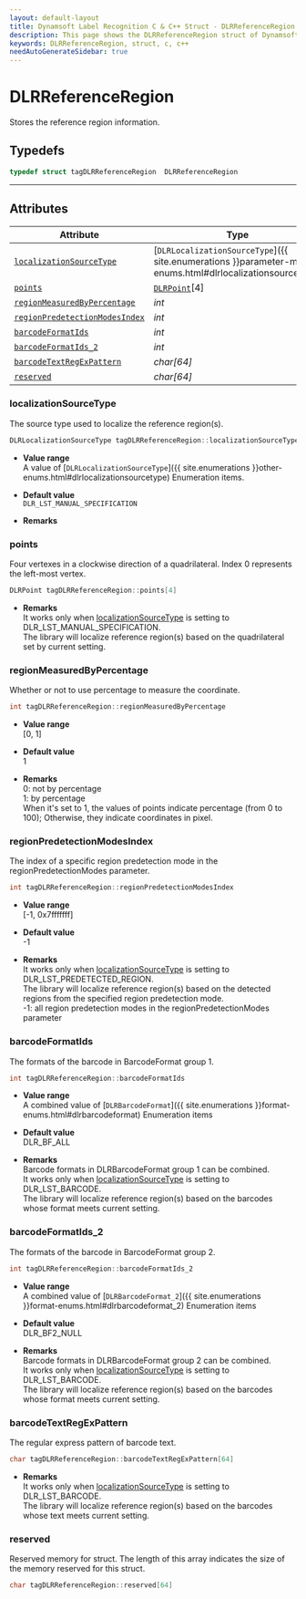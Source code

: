 ```yaml
---
layout: default-layout
title: Dynamsoft Label Recognition C & C++ Struct - DLRReferenceRegion
description: This page shows the DLRReferenceRegion struct of Dynamsoft Label Recognition for C & C++ Language.
keywords: DLRReferenceRegion, struct, c, c++
needAutoGenerateSidebar: true
---
```



# DLRReferenceRegion
Stores the reference region information.  

## Typedefs

```cpp
typedef struct tagDLRReferenceRegion  DLRReferenceRegion 
```  
  
---
  

## Attributes
  
| Attribute | Type |
|---------- | ---- |
| [`localizationSourceType`](#localizationsourcetype) | [`DLRLocalizationSourceType`]({{ site.enumerations }}parameter-mode-enums.html#dlrlocalizationsourcetype) |
| [`points`](#points) | [`DLRPoint`](dlr-point.md)[4] |
| [`regionMeasuredByPercentage`](#regionMeasuredByPercentage) | *int* |
| [`regionPredetectionModesIndex`](#regionpredetectionmodesindex) | *int* |
| [`barcodeFormatIds`](#barcodeformatids) | *int* |
| [`barcodeFormatIds_2`](#barcodeformatids_2) | *int* |
| [`barcodeTextRegExPattern`](#barcodetextregexpattern) | *char\[64\]* |
| [`reserved`](#reserved) | *char\[64\]* |

### localizationSourceType
The source type used to localize the reference region(s).
```cpp
DLRLocalizationSourceType tagDLRReferenceRegion::localizationSourceType
```
- **Value range**   
    A value of [`DLRLocalizationSourceType`]({{ site.enumerations }}other-enums.html#dlrlocalizationsourcetype) Enumeration items.
      
- **Default value**   
    `DLR_LST_MANUAL_SPECIFICATION`
    
- **Remarks**  
    

### points
Four vertexes in a clockwise direction of a quadrilateral. Index 0 represents the left-most vertex. 
```cpp
DLRPoint tagDLRReferenceRegion::points[4]
```
- **Remarks**   
    It works only when [localizationSourceType](#localizationsourcetype) is setting to DLR_LST_MANUAL_SPECIFICATION.<br>
    The library will localize reference region(s) based on the quadrilateral set by current setting.<br>

### regionMeasuredByPercentage
Whether or not to use percentage to measure the coordinate.
```cpp
int tagDLRReferenceRegion::regionMeasuredByPercentage
```
- **Value range**   
    [0, 1]
      
- **Default value**   
    1
    
- **Remarks**   
    0: not by percentage<br>
    1: by percentage<br>
    When it's set to 1, the values of points indicate percentage (from 0 to 100); Otherwise, they indicate coordinates in pixel.  


### regionPredetectionModesIndex
The index of a specific region predetection mode in the regionPredetectionModes parameter.
```cpp
int tagDLRReferenceRegion::regionPredetectionModesIndex
```
- **Value range**   
    [-1, 0x7fffffff]
      
- **Default value**   
    -1
    
- **Remarks**   
    It works only when [localizationSourceType](#localizationsourcetype) is setting to DLR_LST_PREDETECTED_REGION.<br>
    The library will localize reference region(s) based on the detected regions from the specified region predetection mode.<br>
    -1: all region predetection modes in the regionPredetectionModes parameter
    

### barcodeFormatIds
The formats of the barcode in BarcodeFormat group 1.
```cpp
int tagDLRReferenceRegion::barcodeFormatIds
```
- **Value range**   
    A combined value of [`DLRBarcodeFormat`]({{ site.enumerations }}format-enums.html#dlrbarcodeformat) Enumeration items
      
- **Default value**   
    DLR_BF_ALL
    
- **Remarks**   
    Barcode formats in DLRBarcodeFormat group 1 can be combined.<br>
    It works only when [localizationSourceType](#localizationsourcetype) is setting to DLR_LST_BARCODE.<br>
    The library will localize reference region(s) based on the barcodes whose format meets current setting.  
    

### barcodeFormatIds_2
The formats of the barcode in BarcodeFormat group 2.
```cpp
int tagDLRReferenceRegion::barcodeFormatIds_2
```
- **Value range**   
    A combined value of [`DLRBarcodeFormat_2`]({{ site.enumerations }}format-enums.html#dlrbarcodeformat_2) Enumeration items
      
- **Default value**   
    DLR_BF2_NULL
    
- **Remarks**   
    Barcode formats in DLRBarcodeFormat group 2 can be combined.<br>
    It works only when [localizationSourceType](#localizationsourcetype) is setting to DLR_LST_BARCODE.<br>
    The library will localize reference region(s) based on the barcodes whose format meets current setting.
    
### barcodeTextRegExPattern
The regular express pattern of barcode text.
```cpp
char tagDLRReferenceRegion::barcodeTextRegExPattern[64]
```

- **Remarks**   
    It works only when [localizationSourceType](#localizationsourcetype) is setting to DLR_LST_BARCODE.<br>
    The library will localize reference region(s) based on the barcodes whose text meets current setting.


### reserved
Reserved memory for struct. The length of this array indicates the size of the memory reserved for this struct.
```cpp
char tagDLRReferenceRegion::reserved[64]
```
